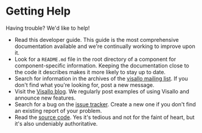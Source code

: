 # Getting Help

Having trouble? We'd like to help!

* Read this developer guide. This guide is the most comprehensive documentation available and we're continually working to improve upon it.
* Look for a `README.md` file in the root directory of a component for component-specific information. Keeping the documentation close to the code it describes makes it more likely to stay up to date.
* Search for information in the archives of the [visallo mailing list](https://groups.google.com/d/forum/visallo). If you don't find what you're looking for, post a new message.
* Visit the [Visallo blog](https://www.visallo.com/blog/). We regularly post examples of using Visallo and announce new features.
* Search for a bug on the [issue tracker](https://github.com/v5analytics/visallo/issues). Create a new one if you don't find an existing report of your problem.
* Read the [source code](source-code.md). Yes it's tedious and not for the faint of heart, but it's also undeniably authoritative.
